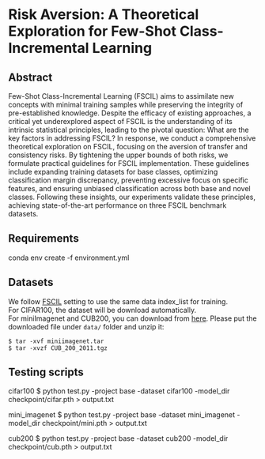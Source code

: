 # Risk Aversion: A Theoretical Exploration for Few-Shot Class-Incremental Learning

## Abstract
Few-Shot Class-Incremental Learning (FSCIL) aims to assimilate new concepts with minimal training samples while preserving the integrity of pre-established knowledge. Despite the efficacy of existing approaches, a critical yet underexplored aspect of FSCIL is the understanding of its intrinsic statistical principles, leading to the pivotal question: What are the key factors in addressing FSCIL? In response, we conduct a comprehensive theoretical exploration on FSCIL, focusing on the aversion of transfer and consistency risks. By tightening the upper bounds of both risks, we formulate practical guidelines for FSCIL implementation. These guidelines include expanding training datasets for base classes, optimizing classification margin discrepancy, preventing excessive focus on specific features, and ensuring unbiased classification across both base and novel classes. Following these insights, our experiments validate these principles, achieving state-of-the-art performance on three FSCIL benchmark datasets.

## Requirements
conda env create -f environment.yml

## Datasets
We follow [FSCIL](https://github.com/xyutao/fscil) setting to use the same data index_list for training.  
For CIFAR100, the dataset will be download automatically.  
For miniImagenet and CUB200, you can download from [here](https://drive.google.com/drive/folders/11LxZCQj2FRCs0JTsf_dafvTHqFn2yGSN?usp=sharing). Please put the downloaded file under `data/` folder and unzip it:
    
    $ tar -xvf miniimagenet.tar 
    $ tar -xvzf CUB_200_2011.tgz



## Testing scripts
cifar100
    $ python test.py -project base -dataset cifar100 -model_dir checkpoint/cifar.pth > output.txt

mini_imagenet
    $ python test.py -project base -dataset mini_imagenet -model_dir checkpoint/mini.pth > output.txt

cub200
    $ python test.py -project base -dataset cub200 -model_dir checkpoint/cub.pth > output.txt
